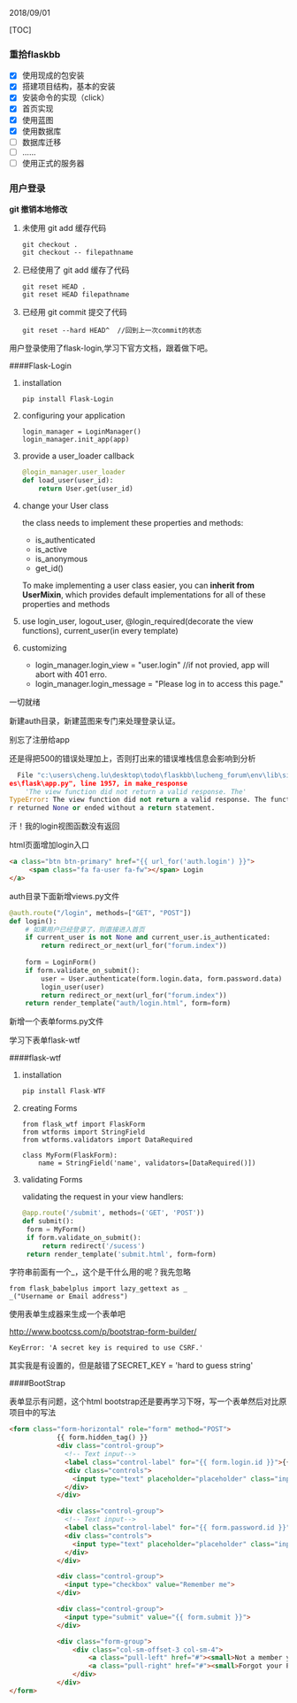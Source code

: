 2018/09/01

[TOC]

### 重拾flaskbb

- [x] 使用现成的包安装
- [x] 搭建项目结构，基本的安装
- [x] 安装命令的实现（click）
- [x] 首页实现
- [x] 使用蓝图
- [x] 使用数据库
- [ ] 数据库迁移
- [ ] ......
- [ ] 使用正式的服务器

### 用户登录

**git 撤销本地修改**

1. 未使用 git add 缓存代码

   ```
   git checkout .
   git checkout -- filepathname
   ```

2. 已经使用了  git add 缓存了代码

   ```
   git reset HEAD .
   git reset HEAD filepathname
   ```

3. 已经用 git commit  提交了代码

   ```
   git reset --hard HEAD^  //回到上一次commit的状态
   ```




用户登录使用了flask-login,学习下官方文档，跟着做下吧。

####Flask-Login

1. installation

   ```
   pip install Flask-Login
   ```

2. configuring your application

   ```
   login_manager = LoginManager()
   login_manager.init_app(app)
   ```

3. provide a user_loader callback

   ```python
   @login_manager.user_loader
   def load_user(user_id):
       return User.get(user_id)
   ```

4. change your User class

   the class needs to implement these properties and methods:

   * is_authenticated
   * is_active
   * is_anonymous
   * get_id()

   To make implementing a user class easier, you can **inherit from UserMixin**, which provides default implementations for all of these properties and methods

5. use login_user, logout_user, @login_required(decorate the view functions), current_user(in every template)

6. customizing 

   * login_manager.login_view = "user.login"  //if not provied, app will abort with 401 erro.
   * login_manager.login_message = "Please log in to access this page."

一切就绪

新建auth目录，新建蓝图来专门来处理登录认证。

别忘了注册给app



还是得把500的错误处理加上，否则打出来的错误堆栈信息会影响到分析

```python
  File "c:\users\cheng.lu\desktop\todo\flaskbb\lucheng_forum\env\lib\site-packag
es\flask\app.py", line 1957, in make_response
    'The view function did not return a valid response. The'
TypeError: The view function did not return a valid response. The function eithe
r returned None or ended without a return statement.
```

汗！我的login视图函数没有返回



html页面增加login入口

```html
<a class="btn btn-primary" href="{{ url_for('auth.login') }}">
     <span class="fa fa-user fa-fw"></span> Login
</a>
```

auth目录下面新增views.py文件

```python
@auth.route("/login", methods=["GET", "POST"])
def login():
    # 如果用户已经登录了，则直接进入首页
    if current_user is not None and current_user.is_authenticated:
        return redirect_or_next(url_for("forum.index"))
    
    form = LoginForm()
    if form.validate_on_submit():
        user = User.authenticate(form.login.data, form.password.data)
       	login_user(user)
        return redirect_or_next(url_for("forum.index"))
    return render_template("auth/login.html", form=form)
```

新增一个表单forms.py文件

学习下表单flask-wtf

####flask-wtf

1. installation

   ```python
   pip install Flask-WTF
   ```

2. creating Forms

   ```
   from flask_wtf import FlaskForm
   from wtforms import StringField
   from wtforms.validators import DataRequired

   class MyForm(FlaskForm):
       name = StringField('name', validators=[DataRequired()])
   ```

3. validating Forms


   validating the request in your view handlers:

   ```python
   @app.route('/submit', methods=('GET', 'POST'))
   def submit():
   	form = MyForm()
   	if form.validate_on_submit():
   		return redirect('/sucess')
   	return render_template('submit.html', form=form)
   ```

字符串前面有一个_，这个是干什么用的呢？我先忽略

```
from flask_babelplus import lazy_gettext as _
_("Username or Email address")
```

使用表单生成器来生成一个表单吧

http://www.bootcss.com/p/bootstrap-form-builder/



```
KeyError: 'A secret key is required to use CSRF.'
```

其实我是有设置的，但是敲错了SECRET_KEY = 'hard to guess string'

####BootStrap

表单显示有问题，这个html bootstrap还是要再学习下呀，写一个表单然后对比原项目中的写法

```html
<form class="form-horizontal" role="form" method="POST">
            {{ form.hidden_tag() }}
            <div class="control-group">
              <!-- Text input-->
              <label class="control-label" for="{{ form.login.id }}">{{ form.login.label }}</label>
              <div class="controls">
                <input type="text" placeholder="placeholder" class="input-xlarge" value="{{ form.login() }}">
              </div>
            </div>

            <div class="control-group">
              <!-- Text input-->
              <label class="control-label" for="{{ form.password.id }}">{{ form.password.label }}</label>
              <div class="controls">
                <input type="text" placeholder="placeholder" class="input-xlarge" value="{{ form.login() }}">
              </div>
            </div>

            <div class="control-group">
              <input type="checkbox" value="Remember me">
            </div>

            <div class="control-group">
              <input type="submit" value="{{ form.submit }}">
            </div>

            <div class="form-group">
                <div class="col-sm-offset-3 col-sm-4">
                    <a class="pull-left" href="#"><small>Not a member yet?</small></a>
                    <a class="pull-right" href="#"><small>Forgot your Password?</small></a>
                </div>
            </div>
</form>
```
















